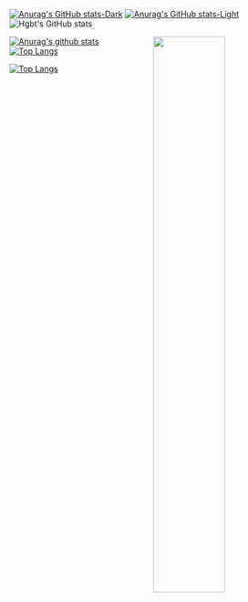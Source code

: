 
[![Anurag's GitHub stats-Dark](https://github-readme-stats.vercel.app/api?username=anuraghazra\&show_icons=true\&theme=dark#gh-dark-mode-only)](https://github.com/anuraghazra/github-readme-stats#responsive-card-theme#gh-dark-mode-only)
[![Anurag's GitHub stats-Light](https://github-readme-stats.vercel.app/api?username=anuraghazra\&show_icons=true\&theme=default#gh-light-mode-only)](https://github.com/anuraghazra/github-readme-stats#responsive-card-theme#gh-light-mode-only)
![Hgbt's GitHub stats](https://github-readme-stats.vercel.app/api?username=Hgbt&count_private=true&theme=synthwave)

<picture>
    <source media="(prefers-color-scheme: dark)" srcset="https://github-readme-stats.vercel.app/api?username=Hgbt&theme=dark&show_icons=true">
    <img align="right" width="50%" src="https://github-readme-stats.vercel.app/api?username=Hgbt&show_icons=true&count_private=true">
</picture>

[![Anurag's github stats](https://github-readme-stats.vercel.app/api?username=Hgbt&theme=gruvbox)](https://github.com/USERNAME/github-readme-stats)  
[![Top Langs](https://github-readme-stats.vercel.app/api/top-langs/?username=Hgbt&layout=compact&theme=gruvbox)](https://github.com/USERNAME/github-readme-stats)

<!--START_SECTION:waka-->
<!--END_SECTION:waka-->

[![Top Langs](https://github-readme-stats.vercel.app/api/top-langs/?username=Hgbt&layout=compact&theme=synthwave)](https://github.com/Hgbt/github-readme-stats)
